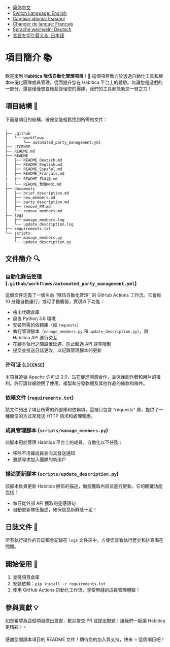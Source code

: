 - [简体中文](/README.md)
- [Switch Language: English](/README/README_English.md)
- [Cambiar idioma: Español](/README/README_Español.md)
- [Changer de langue: Français](/README/README_Français.md)
- [Sprache wechseln: Deutsch](/README/README_Deutsch.md)
- [言語を切り替える: 日本語](/README/README_日本語.md)

# 項目簡介 📚

歡迎來到 **Habitica 隊伍自動化管理項目**！🎉 這個項目致力於透過自動化工具和腳本來優化團隊成員管理，從而提升您在 Habitica 平台上的體驗。無論您是遊戲的一部分，還是僅僅想要輕鬆管理您的團隊，我們的工具都能助您一臂之力！

## 項目結構 📂

下面是項目的結構，確保您能輕鬆找到所需的文件：

```
.
├── .github
│   └── workflows
│       └── automated_party_management.yml
├── LICENSE
├── README.md
├── README
│   ├── README_Deutsch.md
│   ├── README_English.md
│   ├── README_Español.md
│   ├── README_Français.md
│   ├── README_日本語.md
│   └── README_繁體中文.md
├── documents
│   ├── brief_description.md
│   ├── new_members.md
│   ├── party_description.md
│   ├── remove_PM.md
│   └── remove_members.md
├── logs
│   ├── manage_members.log
│   └── update_description.log
├── requirements.txt
└── scripts
    ├── manage_members.py
    └── update_description.py
```

## 文件簡介 🔍

### 自動化隊伍管理 (`.github/workflows/automated_party_management.yml`)
這個文件定義了一個名為 “隊伍自動化管理” 的 GitHub Actions 工作流。它會每 10 分鐘自動運行，或可手動觸發，實現以下功能：
- 檢出代碼倉庫
- 設置 Python 3.8 環境
- 安裝所需的依賴庫（如 `requests`）
- 執行管理腳本（`manage_members.py` 和 `update_description.py`），與 Habitica API 進行交互
- 在腳本執行之間設置延遲，防止超過 API 速率限制
- 提交並推送日誌更改，以記錄管理腳本的更新

### 许可证 (`LICENSE`)
本項目遵循 Apache 许可证 2.0，旨在促進開源合作，並保護創作者和用戶的權利。許可證詳細說明了使用、複製和分發軟體及其他作品的條款和條件。

### 依賴文件 (`requirements.txt`)
該文件列出了項目所需的外部庫和依賴項，這裡只包含 “requests” 庫，提供了一種簡便的方式來發送 HTTP 請求和處理響應。

### 成員管理腳本 (`scripts/manage_members.py`)
此腳本用於管理 Habitica 平台上的成員，自動化以下任務：
- 移除不活躍成員並向其發送通知
- 邀請尋求加入團隊的新用戶

### 描述更新腳本 (`scripts/update_description.py`)
該腳本負責更新 Habitica 隊伍的描述，動態獲取內容並進行更新。它的關鍵功能包括：
- 每日從外部 API 獲取的靈感語句
- 自動更新隊伍描述，確保信息新鮮感十足！

## 日誌文件 📜
所有執行操作的日誌都會記錄在 `logs` 文件夾中，方便您查看執行歷史和排查潛在問題。

## 開始使用 🚀

1. 克隆項目倉庫
2. 安裝依賴：`pip install -r requirements.txt`
3. 使用 GitHub Actions 自動化工作流，享受無縫的成員管理體驗！

## 參與貢獻 💡
如您希望為這個項目做出貢獻，歡迎提交 PR 或提出問題！讓我們一起讓 Habitica 更精彩！⭐️

感謝您閱讀本項目的 README 文件！期待您的加入與支持，快來 ⭐️ 這個項目吧！